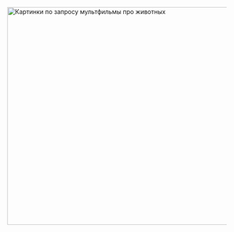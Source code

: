 
<img class="irc_mi" src="https://i.ytimg.com/vi/6ST-fqUOKM4/maxresdefault.jpg" onload="typeof google==='object'&amp;&amp;google.aft&amp;&amp;google.aft(this)" width="700" height="500" style="margin-top: 91px;" alt="Картинки по запросу мультфильмы про животных">
